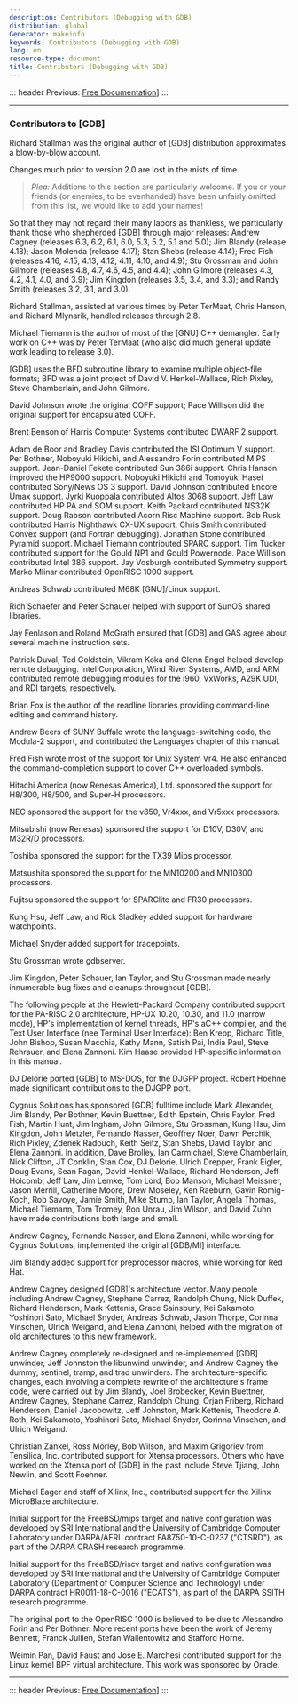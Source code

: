 ```yaml
---
description: Contributors (Debugging with GDB)
distribution: global
Generator: makeinfo
keywords: Contributors (Debugging with GDB)
lang: en
resource-type: document
title: Contributors (Debugging with GDB)
---
```

::: header
Previous: [Free Documentation](Free-Documentation.html#Free-Documentation)]
:::

---

### Contributors to [GDB]

Richard Stallman was the original author of [GDB] distribution approximates a blow-by-blow account.

Changes much prior to version 2.0 are lost in the mists of time.

> *Plea:* Additions to this section are particularly welcome. If you or your friends (or enemies, to be evenhanded) have been unfairly omitted from this list, we would like to add your names!

So that they may not regard their many labors as thankless, we particularly thank those who shepherded [GDB] through major releases: Andrew Cagney (releases 6.3, 6.2, 6.1, 6.0, 5.3, 5.2, 5.1 and 5.0); Jim Blandy (release 4.18); Jason Molenda (release 4.17); Stan Shebs (release 4.14); Fred Fish (releases 4.16, 4.15, 4.13, 4.12, 4.11, 4.10, and 4.9); Stu Grossman and John Gilmore (releases 4.8, 4.7, 4.6, 4.5, and 4.4); John Gilmore (releases 4.3, 4.2, 4.1, 4.0, and 3.9); Jim Kingdon (releases 3.5, 3.4, and 3.3); and Randy Smith (releases 3.2, 3.1, and 3.0).

Richard Stallman, assisted at various times by Peter TerMaat, Chris Hanson, and Richard Mlynarik, handled releases through 2.8.

Michael Tiemann is the author of most of the [GNU] C++ demangler. Early work on C++ was by Peter TerMaat (who also did much general update work leading to release 3.0).

[GDB] uses the BFD subroutine library to examine multiple object-file formats; BFD was a joint project of David V. Henkel-Wallace, Rich Pixley, Steve Chamberlain, and John Gilmore.

David Johnson wrote the original COFF support; Pace Willison did the original support for encapsulated COFF.

Brent Benson of Harris Computer Systems contributed DWARF 2 support.

Adam de Boor and Bradley Davis contributed the ISI Optimum V support. Per Bothner, Noboyuki Hikichi, and Alessandro Forin contributed MIPS support. Jean-Daniel Fekete contributed Sun 386i support. Chris Hanson improved the HP9000 support. Noboyuki Hikichi and Tomoyuki Hasei contributed Sony/News OS 3 support. David Johnson contributed Encore Umax support. Jyrki Kuoppala contributed Altos 3068 support. Jeff Law contributed HP PA and SOM support. Keith Packard contributed NS32K support. Doug Rabson contributed Acorn Risc Machine support. Bob Rusk contributed Harris Nighthawk CX-UX support. Chris Smith contributed Convex support (and Fortran debugging). Jonathan Stone contributed Pyramid support. Michael Tiemann contributed SPARC support. Tim Tucker contributed support for the Gould NP1 and Gould Powernode. Pace Willison contributed Intel 386 support. Jay Vosburgh contributed Symmetry support. Marko Mlinar contributed OpenRISC 1000 support.

Andreas Schwab contributed M68K [GNU]/Linux support.

Rich Schaefer and Peter Schauer helped with support of SunOS shared libraries.

Jay Fenlason and Roland McGrath ensured that [GDB] and GAS agree about several machine instruction sets.

Patrick Duval, Ted Goldstein, Vikram Koka and Glenn Engel helped develop remote debugging. Intel Corporation, Wind River Systems, AMD, and ARM contributed remote debugging modules for the i960, VxWorks, A29K UDI, and RDI targets, respectively.

Brian Fox is the author of the readline libraries providing command-line editing and command history.

Andrew Beers of SUNY Buffalo wrote the language-switching code, the Modula-2 support, and contributed the Languages chapter of this manual.

Fred Fish wrote most of the support for Unix System Vr4. He also enhanced the command-completion support to cover C++ overloaded symbols.

Hitachi America (now Renesas America), Ltd. sponsored the support for H8/300, H8/500, and Super-H processors.

NEC sponsored the support for the v850, Vr4xxx, and Vr5xxx processors.

Mitsubishi (now Renesas) sponsored the support for D10V, D30V, and M32R/D processors.

Toshiba sponsored the support for the TX39 Mips processor.

Matsushita sponsored the support for the MN10200 and MN10300 processors.

Fujitsu sponsored the support for SPARClite and FR30 processors.

Kung Hsu, Jeff Law, and Rick Sladkey added support for hardware watchpoints.

Michael Snyder added support for tracepoints.

Stu Grossman wrote gdbserver.

Jim Kingdon, Peter Schauer, Ian Taylor, and Stu Grossman made nearly innumerable bug fixes and cleanups throughout [GDB].

The following people at the Hewlett-Packard Company contributed support for the PA-RISC 2.0 architecture, HP-UX 10.20, 10.30, and 11.0 (narrow mode), HP's implementation of kernel threads, HP's aC++ compiler, and the Text User Interface (nee Terminal User Interface): Ben Krepp, Richard Title, John Bishop, Susan Macchia, Kathy Mann, Satish Pai, India Paul, Steve Rehrauer, and Elena Zannoni. Kim Haase provided HP-specific information in this manual.

DJ Delorie ported [GDB] to MS-DOS, for the DJGPP project. Robert Hoehne made significant contributions to the DJGPP port.

Cygnus Solutions has sponsored [GDB] fulltime include Mark Alexander, Jim Blandy, Per Bothner, Kevin Buettner, Edith Epstein, Chris Faylor, Fred Fish, Martin Hunt, Jim Ingham, John Gilmore, Stu Grossman, Kung Hsu, Jim Kingdon, John Metzler, Fernando Nasser, Geoffrey Noer, Dawn Perchik, Rich Pixley, Zdenek Radouch, Keith Seitz, Stan Shebs, David Taylor, and Elena Zannoni. In addition, Dave Brolley, Ian Carmichael, Steve Chamberlain, Nick Clifton, JT Conklin, Stan Cox, DJ Delorie, Ulrich Drepper, Frank Eigler, Doug Evans, Sean Fagan, David Henkel-Wallace, Richard Henderson, Jeff Holcomb, Jeff Law, Jim Lemke, Tom Lord, Bob Manson, Michael Meissner, Jason Merrill, Catherine Moore, Drew Moseley, Ken Raeburn, Gavin Romig-Koch, Rob Savoye, Jamie Smith, Mike Stump, Ian Taylor, Angela Thomas, Michael Tiemann, Tom Tromey, Ron Unrau, Jim Wilson, and David Zuhn have made contributions both large and small.

Andrew Cagney, Fernando Nasser, and Elena Zannoni, while working for Cygnus Solutions, implemented the original [GDB/MI] interface.

Jim Blandy added support for preprocessor macros, while working for Red Hat.

Andrew Cagney designed [GDB]'s architecture vector. Many people including Andrew Cagney, Stephane Carrez, Randolph Chung, Nick Duffek, Richard Henderson, Mark Kettenis, Grace Sainsbury, Kei Sakamoto, Yoshinori Sato, Michael Snyder, Andreas Schwab, Jason Thorpe, Corinna Vinschen, Ulrich Weigand, and Elena Zannoni, helped with the migration of old architectures to this new framework.

Andrew Cagney completely re-designed and re-implemented [GDB] unwinder, Jeff Johnston the libunwind unwinder, and Andrew Cagney the dummy, sentinel, tramp, and trad unwinders. The architecture-specific changes, each involving a complete rewrite of the architecture's frame code, were carried out by Jim Blandy, Joel Brobecker, Kevin Buettner, Andrew Cagney, Stephane Carrez, Randolph Chung, Orjan Friberg, Richard Henderson, Daniel Jacobowitz, Jeff Johnston, Mark Kettenis, Theodore A. Roth, Kei Sakamoto, Yoshinori Sato, Michael Snyder, Corinna Vinschen, and Ulrich Weigand.

Christian Zankel, Ross Morley, Bob Wilson, and Maxim Grigoriev from Tensilica, Inc. contributed support for Xtensa processors. Others who have worked on the Xtensa port of [GDB] in the past include Steve Tjiang, John Newlin, and Scott Foehner.

Michael Eager and staff of Xilinx, Inc., contributed support for the Xilinx MicroBlaze architecture.

Initial support for the FreeBSD/mips target and native configuration was developed by SRI International and the University of Cambridge Computer Laboratory under DARPA/AFRL contract FA8750-10-C-0237 (\"CTSRD\"), as part of the DARPA CRASH research programme.

Initial support for the FreeBSD/riscv target and native configuration was developed by SRI International and the University of Cambridge Computer Laboratory (Department of Computer Science and Technology) under DARPA contract HR0011-18-C-0016 (\"ECATS\"), as part of the DARPA SSITH research programme.

The original port to the OpenRISC 1000 is believed to be due to Alessandro Forin and Per Bothner. More recent ports have been the work of Jeremy Bennett, Franck Jullien, Stefan Wallentowitz and Stafford Horne.

Weimin Pan, David Faust and Jose E. Marchesi contributed support for the Linux kernel BPF virtual architecture. This work was sponsored by Oracle.

---

::: header
Previous: [Free Documentation](Free-Documentation.html#Free-Documentation)]
:::
